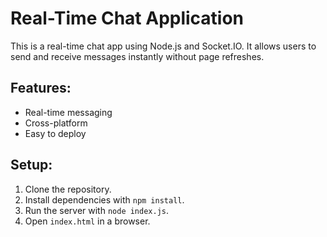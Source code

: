 # Real-Time Chat Application

This is a real-time chat app using Node.js and Socket.IO. It allows users to send and receive messages instantly without page refreshes.

## Features:
- Real-time messaging
- Cross-platform
- Easy to deploy

## Setup:
1. Clone the repository.
2. Install dependencies with `npm install`.
3. Run the server with `node index.js`.
4. Open `index.html` in a browser.
